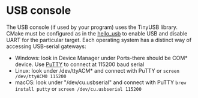 # USB console

The USB console (if used by your program) uses the TinyUSB library.
CMake must be configured as in the
[hello_usb](./src/hello_usb/CMakeLists.txt)
to enable USB and disable UART for the particular target.
Each operating system has a distinct way of accessing USB-serial gateways:

* Windows: look in Device Manager under Ports-there should be COM* device. Use [PuTTY](https://www.chiark.greenend.org.uk/~sgtatham/putty/latest.html) to connect at 115200 baud serial
* Linux: look under /dev/ttyACM* and connect with PuTTY or `screen /dev/ttyACM0 115200`
* macOS: look under "/dev/cu.usbserial" and connect with PuTTY `brew install putty` or `screen /dev/cu.usbserial 115200`
